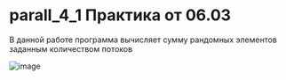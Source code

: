 # parall_4_1 Практика от 06.03
В данной работе программа вычисляет сумму рандомных элементов заданным количеством потоков

![image](https://github.com/cuber201/parall_4_1/assets/72391128/f6f10989-16f9-469f-b26f-a3bdaa10417f)


